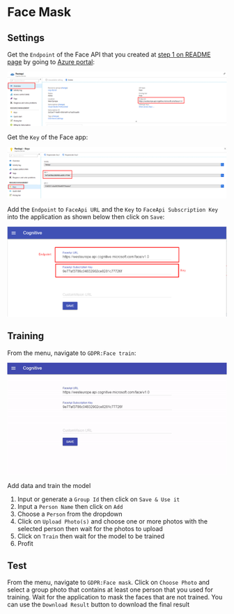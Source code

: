 # Face Mask
## Settings
Get the `Endpoint` of the Face API that you created at [step 1 on README page](./README.md#prerequisites) by going to [Azure portal](https://portal.azure.com):

![Face Endpoint](./assets/img/azure-face-endpoint.png)

Get the `Key` of the Face app:

![Face key](./assets/img/azure-face-key.png)

Add the `Endpoint` to `FaceApi URL` and the `Key` to `FaceApi Subscription Key` into the application as shown below then click on `Save`:

![Face App Settings](./assets/img/app-settings-face.png)

## Training
From the menu, navigate to `GDPR:Face train`:

![Face App Settings](./assets/img/app-settings-navigate.gif)

Add data and train the model
1. Input or generate a `Group Id` then click on `Save & Use it`
2. Input a `Person Name` then click on `Add`
3. Choose a `Person` from the dropdown
4. Click on `Upload Photo(s)` and choose one or more photos with the selected person then wait for the photos to upload
5. Click on `Train` then wait for the model to be trained
6. Profit

## Test
From the menu, navigate to `GDPR:Face mask`. Click on `Choose Photo` and select a group photo that contains at least one person that you used for training. Wait for the application to mask the faces that are not trained.
You can use the `Download Result` button to download the final result